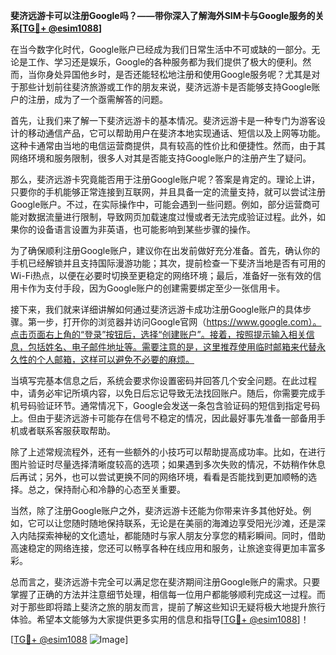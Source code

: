 **斐济远游卡可以注册Google吗？——带你深入了解海外SIM卡与Google服务的关系[[TG💪+ @esim1088](https://t.me/s/esim1088)]**

在当今数字化时代，Google账户已经成为我们日常生活中不可或缺的一部分。无论是工作、学习还是娱乐，Google的各种服务都为我们提供了极大的便利。然而，当你身处异国他乡时，是否还能轻松地注册和使用Google服务呢？尤其是对于那些计划前往斐济旅游或工作的朋友来说，斐济远游卡是否能够支持Google账户的注册，成为了一个亟需解答的问题。

首先，让我们来了解一下斐济远游卡的基本情况。斐济远游卡是一种专门为游客设计的移动通信产品，它可以帮助用户在斐济本地实现通话、短信以及上网等功能。这种卡通常由当地的电信运营商提供，具有较高的性价比和便捷性。然而，由于其网络环境和服务限制，很多人对其是否能支持Google账户的注册产生了疑问。

那么，斐济远游卡究竟能否用于注册Google账户呢？答案是肯定的。理论上讲，只要你的手机能够正常连接到互联网，并且具备一定的流量支持，就可以尝试注册Google账户。不过，在实际操作中，可能会遇到一些问题。例如，部分运营商可能对数据流量进行限制，导致网页加载速度过慢或者无法完成验证过程。此外，如果你的设备语言设置为非英语，也可能影响到某些步骤的操作。

为了确保顺利注册Google账户，建议你在出发前做好充分准备。首先，确认你的手机已经解锁并且支持国际漫游功能；其次，提前检查一下斐济当地是否有可用的Wi-Fi热点，以便在必要时切换至更稳定的网络环境；最后，准备好一张有效的信用卡作为支付手段，因为Google账户的创建需要绑定至少一张信用卡。

接下来，我们就来详细讲解如何通过斐济远游卡成功注册Google账户的具体步骤。第一步，打开你的浏览器并访问Google官网（https://www.google.com）。点击页面右上角的“登录”按钮后，选择“创建账户”。接着，按照提示输入相关信息，包括姓名、电子邮件地址等。需要注意的是，这里推荐使用临时邮箱来代替永久性的个人邮箱，这样可以避免不必要的麻烦。

当填写完基本信息之后，系统会要求你设置密码并回答几个安全问题。在此过程中，请务必牢记所填内容，以免日后忘记导致无法找回账户。随后，你需要完成手机号码验证环节。通常情况下，Google会发送一条包含验证码的短信到指定号码上。但由于斐济远游卡可能存在信号不稳定的情况，因此最好事先准备一部备用手机或者联系客服获取帮助。

除了上述常规流程外，还有一些额外的小技巧可以帮助提高成功率。比如，在进行图片验证时尽量选择清晰度较高的选项；如果遇到多次失败的情况，不妨稍作休息后再试；另外，也可以尝试更换不同的网络环境，看看是否能找到更加顺畅的选择。总之，保持耐心和冷静的心态至关重要。

当然，除了注册Google账户之外，斐济远游卡还能为你带来许多其他好处。例如，它可以让您随时随地保持联系，无论是在美丽的海滩边享受阳光沙滩，还是深入内陆探索神秘的文化遗址，都能随时与家人朋友分享您的精彩瞬间。同时，借助高速稳定的网络连接，您还可以畅享各种在线应用和服务，让旅途变得更加丰富多彩。

总而言之，斐济远游卡完全可以满足您在斐济期间注册Google账户的需求。只要掌握了正确的方法并注意细节处理，相信每一位用户都能够顺利完成这一过程。而对于那些即将踏上斐济之旅的朋友而言，提前了解这些知识无疑将极大地提升旅行体验。希望本文能够为大家提供更多实用的信息和指导[[TG💪+ @esim1088](https://t.me/s/esim1088)]！

[[TG💪+ @esim1088](https://t.me/s/esim1088) ![Image](https://i.postimg.cc/4NQfJmqS/Snipaste-2025-05-13-00-14-12.png)]
